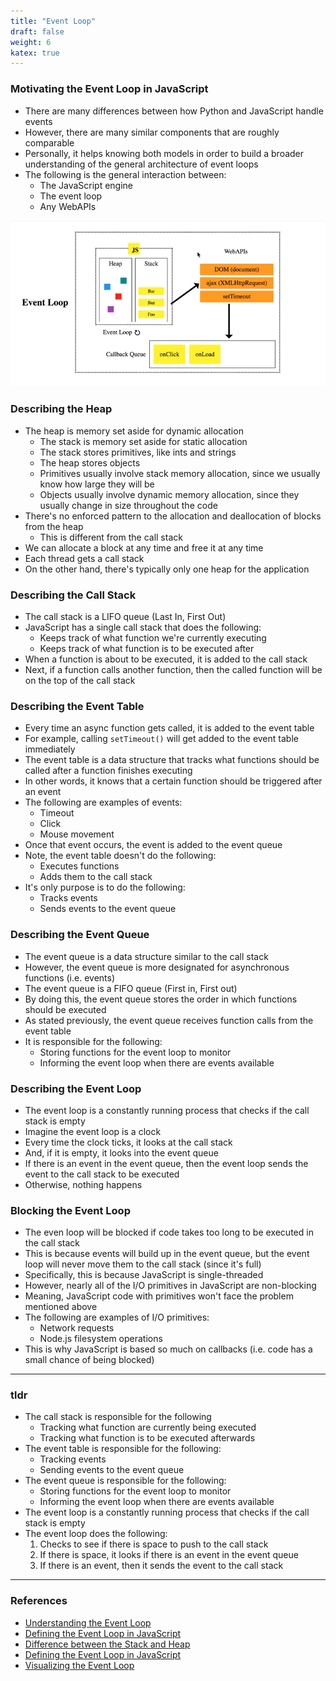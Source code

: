 ```yaml
---
title: "Event Loop"
draft: false
weight: 6
katex: true
---
```


### Motivating the Event Loop in JavaScript
- There are many differences between how Python and JavaScript handle events
- However, there are many similar components that are roughly comparable
- Personally, it helps knowing both models in order to build a broader understanding of the general architecture of event loops
- The following is the general interaction between:
	- The JavaScript engine
	- The event loop
	- Any WebAPIs

![EventLoop](../../../img/eventloop.png)

### Describing the Heap
- The heap is memory set aside for dynamic allocation
	- The stack is memory set aside for static allocation
	- The stack stores primitives, like ints and strings
	- The heap stores objects
	- Primitives usually involve stack memory allocation, since we usually know how large they will be
	- Objects usually involve dynamic memory allocation, since they usually change in size throughout the code
- There's no enforced pattern to the allocation and deallocation of blocks from the heap
	- This is different from the call stack
- We can allocate a block at any time and free it at any time
- Each thread gets a call stack
- On the other hand, there's typically only one heap for the application

### Describing the Call Stack
- The call stack is a LIFO queue (Last In, First Out)
- JavaScript has a single call stack that does the following:
	- Keeps track of what function we're currently executing
	- Keeps track of what function is to be executed after
- When a function is about to be executed, it is added to the call stack
- Next, if a function calls another function, then the called function will be on the top of the call stack

### Describing the Event Table
- Every time an async function gets called, it is added to the event table
- For example, calling `setTimeout()` will get added to the event table immediately
- The event table is a data structure that tracks what functions should be called after a function finishes executing
- In other words, it knows that a certain function should be triggered after an event
- The following are examples of events:
	- Timeout
	- Click
	- Mouse movement
- Once that event occurs, the event is added to the event queue
- Note, the event table doesn't do the following:
	- Executes functions
	- Adds them to the call stack
- It's only purpose is to do the following:
	- Tracks events
	- Sends events to the event queue

### Describing the Event Queue
- The event queue is a data structure similar to the call stack
- However, the event queue is more designated for asynchronous functions (i.e. events)
- The event queue is a FIFO queue (First in, First out)
- By doing this, the event queue stores the order in which functions should be executed
- As stated previously, the event queue receives function calls from the event table
- It is responsible for the following:
	- Storing functions for the event loop to monitor
	- Informing the event loop when there are events available

### Describing the Event Loop
- The event loop is a constantly running process that checks if the call stack is empty
- Imagine the event loop is a clock
- Every time the clock ticks, it looks at the call stack
- And, if it is empty, it looks into the event queue
- If there is an event in the event queue, then the event loop sends the event to the call stack to be executed
- Otherwise, nothing happens

### Blocking the Event Loop
- The even loop will be blocked if code takes too long to be executed in the call stack
- This is because events will build up in the event queue, but the event loop will never move them to the call stack (since it's full)
- Specifically, this is because JavaScript is single-threaded
- However, nearly all of the I/O primitives in JavaScript are non-blocking
- Meaning, JavaScript code with primitives won't face the problem mentioned above
- The following are examples of I/O primitives:
	- Network requests
	- Node.js filesystem operations
- This is why JavaScript is based so much on callbacks (i.e. code has a small chance of being blocked)

---

### tldr
- The call stack is responsible for the following
	- Tracking what function are currently being executed
	- Tracking what function is to be executed afterwards
- The event table is responsible for the following:
	- Tracking events
	- Sending events to the event queue
- The event queue is responsible for the following:
	- Storing functions for the event loop to monitor
	- Informing the event loop when there are events available
- The event loop is a constantly running process that checks if the call stack is empty
- The event loop does the following:
	1. Checks to see if there is space to push to the call stack
	2. If there is space, it looks if there is an event in the event queue
	3. If there is an event, then it sends the event to the call stack

---

### References
- [Understanding the Event Loop](https://hackernoon.com/understanding-js-the-event-loop-959beae3ac40)
- [Defining the Event Loop in JavaScript](https://flaviocopes.com/javascript-event-loop/)
- [Difference between the Stack and Heap](https://stackoverflow.com/a/80113/12777044)
- [Defining the Event Loop in JavaScript](https://developer.mozilla.org/en-US/docs/Web/JavaScript/EventLoop)
- [Visualizing the Event Loop](https://felixgerschau.com/javascript-event-loop-call-stack/)

